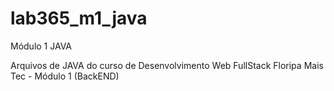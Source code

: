 # lab365_m1_java
Módulo 1 JAVA

Arquivos de JAVA do curso de Desenvolvimento Web FullStack Floripa Mais Tec - Módulo 1 (BackEND)
